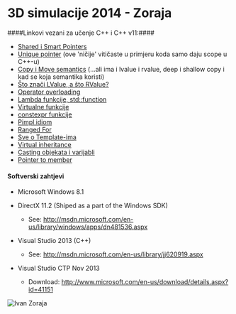 3D simulacije 2014 - Zoraja 
==============

####Linkovi vezani za učenje C++ i C++ v11:####

- [Shared i Smart Pointers](http://stackoverflow.com/questions/417481/pointers-smart-pointers-or-shared-pointers)
- [Unique pointer](http://en.cppreference.com/w/cpp/memory/unique_ptr) (ove 'ničije' vitičaste u primjeru koda samo daju scope u C++-u)
- [Copy i Move semantics](http://stackoverflow.com/questions/3106110/what-is-move-semantics) (...ali ima i lvalue i rvalue, deep i shallow copy i kad se koja semantika koristi)
- [Što znači LValue, a što RValue?](http://stackoverflow.com/questions/2038414/lvalue-and-rvalue) 
- [Operator overloading](http://stackoverflow.com/questions/4421706/operator-overloading)
- [Lambda funkcije, std::function](http://www.cprogramming.com/c++11/c++11-lambda-closures.html)
- [Virtualne funkcije](http://en.wikipedia.org/wiki/Virtual_function)
- [constexpr funkcije](http://www.cprogramming.com/c++11/c++11-compile-time-processing-with-constexpr.html)
- [Pimpl idiom](http://en.wikibooks.org/wiki/C%2B%2B_Programming/Idioms)
- [Ranged For](http://www.cprogramming.com/c++11/c++11-ranged-for-loop.html)
- [Sve o Template-ima](http://www.codeproject.com/Articles/257589/An-Idiots-Guide-to-Cplusplus-Templates-Part)
- [Virtual inheritance](http://www.cprogramming.com/tutorial/virtual_inheritance.html)
- [Casting objekata i varijabli](http://www.cplusplus.com/doc/tutorial/typecasting/)
- [Pointer to member](http://stackoverflow.com/questions/670734/c-pointer-to-class-data-member)


#### Softverski zahtjevi ####

- Microsoft Windows 8.1

- DirectX 11.2 (Shiped as a part of the Windows SDK)
  - See: http://msdn.microsoft.com/en-us/library/windows/apps/dn481536.aspx

- Visual Studio 2013 (C++)
  - See: http://msdn.microsoft.com/en-us/library/jj620919.aspx

- Visual Studio CTP Nov 2013 
  - Download: http://www.microsoft.com/en-us/download/details.aspx?id=41151


![Ivan Zoraja](http://www.slobodnadalmacija.hr/Portals/0/images/2008-04-14/Split/IVAN_ZORAJA1-310308.1Thumbnail.jpg)
